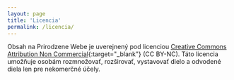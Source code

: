 ```yaml
---
layout: page
title: 'Licencia'
permalink: /licencia/
---
```


Obsah na Prirodzene Webe je uverejnený pod licenciou [Creative Commons Attribution Non Commercial](http://creativecommons.org/licenses/by-nc/4.0/){:target="_blank"} (CC BY-NC). Táto licencia umožňuje osobám rozmnožovať, rozširovať, vystavovať dielo a odvodené diela len pre nekomerčné účely.
